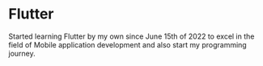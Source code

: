 # Flutter
Started learning Flutter by my own since June 15th of 2022 to excel in the field of Mobile application development and also start my programming journey.
